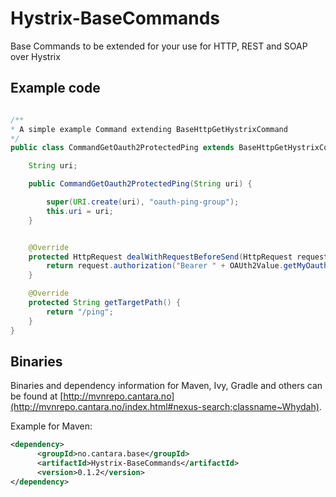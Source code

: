 # Hystrix-BaseCommands

Base Commands to be extended for your use for HTTP, REST and SOAP over Hystrix


## Example code

```java

/**
* A simple example Command extending BaseHttpGetHystrixCommand
*/
public class CommandGetOauth2ProtectedPing extends BaseHttpGetHystrixCommand<String> {

    String uri;

    public CommandGetOauth2ProtectedPing(String uri) {

        super(URI.create(uri), "oauth-ping-group");
        this.uri = uri;
    }


    @Override
    protected HttpRequest dealWithRequestBeforeSend(HttpRequest request) {
        return request.authorization("Bearer " + OAUth2Value.getMyOauth2Token());
    }

    @Override
    protected String getTargetPath() {
        return "/ping";
    }
}
```


## Binaries

Binaries and dependency information for Maven, Ivy, Gradle and others can be found at [http://mvnrepo.cantara.no](http://mvnrepo.cantara.no/index.html#nexus-search;classname~Whydah).

Example for Maven:

```xml
<dependency>
      <groupId>no.cantara.base</groupId>
      <artifactId>Hystrix-BaseCommands</artifactId>
      <version>0.1.2</version>
</dependency>
```